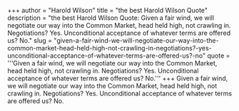 +++
author = "Harold Wilson"
title = "the best Harold Wilson Quote"
description = "the best Harold Wilson Quote: Given a fair wind, we will negotiate our way into the Common Market, head held high, not crawling in. Negotiations? Yes. Unconditional acceptance of whatever terms are offered us? No."
slug = "given-a-fair-wind-we-will-negotiate-our-way-into-the-common-market-head-held-high-not-crawling-in-negotiations?-yes-unconditional-acceptance-of-whatever-terms-are-offered-us?-no"
quote = '''Given a fair wind, we will negotiate our way into the Common Market, head held high, not crawling in. Negotiations? Yes. Unconditional acceptance of whatever terms are offered us? No.'''
+++
Given a fair wind, we will negotiate our way into the Common Market, head held high, not crawling in. Negotiations? Yes. Unconditional acceptance of whatever terms are offered us? No.
